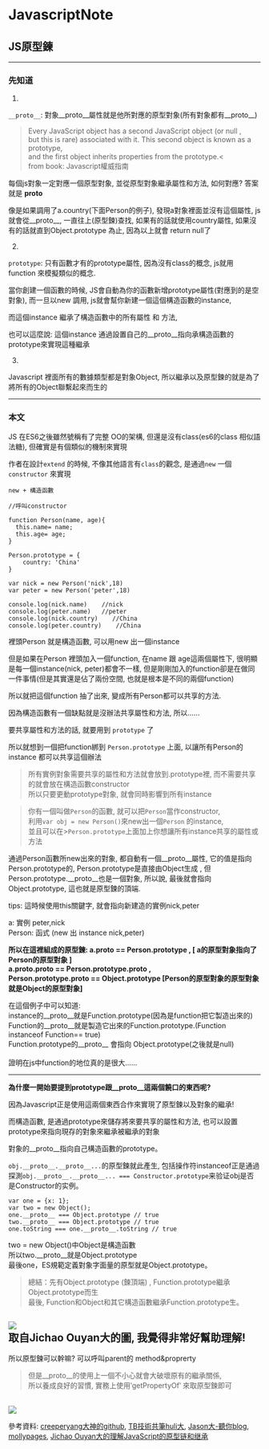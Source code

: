 # JavascriptNote

## JS原型鍊

---
### 先知道

1.

`__proto__`: 對象__proto__屬性就是他所對應的原型對象(所有對象都有__proto__)

>Every JavaScript object has a second JavaScript object (or null ,<br/>
>but this is rare) associated with it. This second object is known as a prototype, <br/>
>and the first object inherits properties from the prototype.<<br/>
>   from book: Javascript權威指南

每個js對象一定對應一個原型對象, 並從原型對象繼承屬性和方法, 如何對應? 答案就是 __proto__

像是如果調用了a.country(下面Person的例子), 發現a對象裡面並沒有這個屬性, js就會從__proto__, 一直往上(原型鍊)查找, 如果有的話就使用country屬性, 如果沒有的話就直到Object.prototype 為止, 因為以上就會 return null了

2.

`prototype`: 只有函數才有的prototype屬性, 因為沒有class的概念, js就用 function 來模擬類似的概念.

當你創建一個函數的時候, JS會自動為你的函數新增prototype屬性(對應到的是空對象), 而一旦以new 調用, js就會幫你新建一個這個構造函數的instance,  

而這個instance 繼承了構造函數中的所有屬性 和 方法, 

也可以這麼說: 這個instance 通過設置自己的__proto__指向承構造函數的prototype來實現這種繼承

3.

Javascript 裡面所有的數據類型都是對象Object, 所以繼承以及原型鍊的就是為了將所有的Object聯繫起來而生的



---

### 本文

JS 在ES6之後雖然號稱有了完整 OO的架構, 但還是沒有class(es6的class 相似語法糖), 但確實是有個類似的機制來實現

作者在設計`extend` 的時候, 不像其他語言有`class`的觀念, 是通過`new` 一個`constructor` 來實現

`new + 構造函數`

    //呼叫constructor
    
    function Person(name, age){
      this.name= name;
      this.age= age;
    }
    
    Person.prototype = {
        country: 'China'
    }

    var nick = new Person('nick',18)
    var peter = new Person('peter',18)
    
    console.log(nick.name)    //nick
    console.log(peter.name)   //peter
    console.log(nick.country)    //China
    console.log(peter.country)    //China



裡頭Person 就是構造函數, 可以用new 出一個instance

但是如果在Person 裡頭加入一個function, 在name 跟 age這兩個屬性下, 很明顯是每一個instance(nick, peter)都會不一樣, 但是剛剛加入的function卻是在做同一件事情(但是其實還是佔了兩份空間, 也就是根本是不同的兩個function)

所以就把這個function 抽了出來, 變成所有Person都可以共享的方法.

因為構造函數有一個缺點就是沒辦法共享屬性和方法, 所以......

要共享屬性和方法的話, 就要用到 `prototype` 了

所以就想到一個把function綁到 `Person.prototype` 上面, 以讓所有Person的 instance 都可以共享這個辦法


>所有實例對象需要共享的屬性和方法就會放到.prototype裡, 而不需要共享的就會放在構造函數constructor <br>
>所以只要更動prototype對象, 就會同時影響到所有instance


>你有一個叫做`Person`的函數, 就可以把`Person`當作constructor, <br/>
>利用`var obj = new Person()`來new出一個`Person` 的instance,<br/>
>並且可以在>`Person.prototype`上面加上你想讓所有instance共享的屬性或方法<br/>

通過Person函數所new出來的對象, 都自動有一個__proto__屬性, 它的值是指向Person.prototype的, Person.prototype是直接由Object生成 , 但Person.prototype.__proto__也是一個對象, 所以說, 最後就會指向Object.prototype, 這也就是原型鍊的頂端.

tips: 這時候使用this關鍵字, 就會指向新建造的實例nick,peter

 a: 實例 peter,nick<br>
 Person: 函式 (new 出 instance nick,peter)<br>

<b>所以在這裡組成的原型鍊:
    a.__proto__ == Person.prototype ,  [ a的原型對象指向了Person的原型對象 ]<br/>
    a.__proto__.__proto__ == Person.prototype.__proto__ ,<br/>
    Person.prototype.__proto__ == Object.prototype [Person的原型對象的原型對象就是Object的原型對象]<br/></b>

在這個例子中可以知道: <br>
instance的__proto__就是Function.prototype(因為是function把它製造出來的)<br>
Function的__proto__就是製造它出來的Function.prototype.(Function instanceof Function== true)<br>
Function.prototype的__proto__ 會指向 Object.prototype(之後就是null)<br>
<br>
證明在js中function的地位真的是很大......<br>

-----

<b>為什麼一開始要提到prototype跟__proto__這兩個饒口的東西呢? </b>

因為Javascript正是使用這兩個東西合作來實現了原型鍊以及對象的繼承! 

而構造函數, 是通過prototype來儲存將來要共享的屬性和方法, 也可以設置prototype來指向現存的對象來繼承被繼承的對象

對象的__proto__指向自己構造函數的prototype。

`obj.__proto__.__proto__...`的原型鍊就此產生, 包括操作符instanceof正是通過探測`obj.__proto__.__proto__... === Constructor.prototype`来验证obj是否是Constructor的实例。

    var one = {x: 1};
    var two = new Object();
    one.__proto__ === Object.prototype // true
    two.__proto__ === Object.prototype // true
    one.toString === one.__proto__.toString // true

two = new Object()中Object是構造函數<br/>
所以two.__proto__就是Object.prototype<br/>
最後one，ES規範定義對象字面量的原型就是Object.prototype。<br/>


>總結：先有Object.prototype (鍊頂端) , Function.prototype繼承Object.prototype而生<br/>
>最後, Function和Object和其它構造函數繼承Function.prototype生。<br/>

<img src="https://www.evernote.com/l/ABerZUl8ytRL1KHVx1JSFhIgl6a-dZwdZBMB/image.png"/><br/>
取自Jichao Ouyan大的圖, 我覺得非常好幫助理解!
-----
所以原型鍊可以幹嘛? 可以呼叫parent的 method&proprerty <br/>

>但是__proto__的使用上一個不小心就會大破壞原有的繼承關係,<br/>
>所以養成良好的習慣, 實務上使用‵getPropertyOf‵ 來取原型鍊即可<br/>
<br/>

<img src="http://www.mollypages.org/tutorials/jsobj_full.jpg">



參考資料: [creeperyang大神的github](https://github.com/creeperyang/blog/issues/9), [TB技術共筆huli大](http://blog.techbridge.cc/2017/04/22/javascript-prototype/?utm_source=tuicool&utm_medium=referral), [Jason大-聽你blog](http://www.jasonsi.com/2017/03/15/36/), [mollypages](http://www.mollypages.org/tutorials/js.mp), [Jichao Ouyan大的理解JavaScript的原型链和继承](理解JavaScript的原型链和继承)
